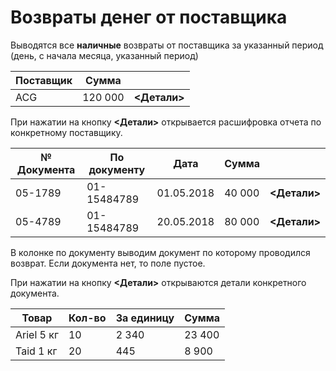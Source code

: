 # Возвраты денег от поставщика

Выводятся все **наличные** возвраты от поставщика за указанный период (день, с начала месяца, указанный период)

Поставщик | Сумма |  |
------------------------|----------|----|
ACG| 120 000 | **<Детали>** |

При нажатии на кнопку **<Детали>** открывается расшифровка отчета по конкретному поставщику.

№ Документа | По документу | Дата | Сумма | |
---|---|---|---|---|
05-1789 | 01-15484789 | 01.05.2018 | 40 000 | **<Детали>** |
05-4789 | 01-15484789 | 20.05.2018 | 80 000 | **<Детали>** |

В колонке по документу выводим документ по которому проводился возврат. Если документа нет, то поле пустое.

При нажатии на кнопку **<Детали>** открываются детали конкретного документа.

Товар | Кол-во | За единицу | Сумма |
---|---|---|---|
Ariel 5 кг | 10 | 2 340 | 23 400 |
Taid 1 кг | 20 | 445 | 8 900 |